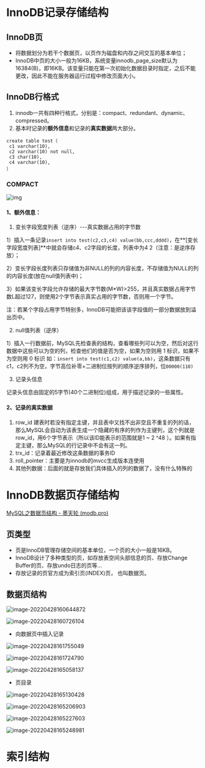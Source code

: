 # InnoDB记录存储结构

## InnoDB页

* 将数据划分为若干个数据页，以页作为磁盘和内存之间交互的基本单位；
* InnoDB中页的大小一般为16KB，系统变量innodb_page_size默认为16384(B)，即16KB。该变量只能在第一次初始化数据目录时指定，之后不能更改，因此不能在服务器运行过程中修改页面大小。

## InnoDB行格式

1. innodb一共有四种行格式，分别是：compact、redundant、dynamic、compressed。
2. 基本时记录的**额外信息**和记录的**真实数据**两大部分。

```mysql
create table test（
 c1 varchar(10),
 c2 varchar(10) not null,
 c3 char(10),
 c4 varchar(10),
）
```

### COMPACT

![img](https://img-blog.csdnimg.cn/e3759df095c84715bfcb8f7a607833a0.png)

#### 1、额外信息：

1. 变长字段宽度列表（逆序）---真实数据占用的字节数

​	1）插入一条记录`insert into test(c2,c3,c4) value(bb,ccc,dddd)`，在**[变长字段宽度列表]**中就会存储c4、c2字段的长度，列表中为4 2（注意：是逆序存放）；

​	2）变长字段长度列表只存储值为非NULL的列的内容长度，不存储值为NULL的列的内容长度(放在null值列表中)；

​	3）如果该变长字段允许存储的最大字节数(M*W)>255，并且真实数据占用字节数L超过127，则使用2个字节表示真实占用的字节数，否则用一个字节。

​	注：若某个字段占用字节特别多，InnoDB可能把该该字段值的一部分数据放到溢出页中。

2. null值列表（逆序）

​	1）插入一行数据前，MySQL先检查表的结构，查看哪些列可以为空，然后对这行数据中这些可以为空的列，检查他们的值是否为空，如果为空则用 1 标识，如果不为空则用 0 标识
​	如：`insert into test(c1,c2) value(a,bb)`，这条数据只有c1，c2列不为空，字节高位补零+二进制位按列的顺序逆序排列，位`00000(110)`

3. 记录头信息

​	记录头信息由固定的5字节(40个二进制位)组成，用于描述记录的一些属性。

#### 2、记录的真实数据

1. row_id
   建表时若没有指定主键，并且表中又找不出非空且不重复的列的话，那么MySQL会自动为该表生成一个隐藏的有序的列作为主键列，这个列就是row_id，用6个字节表示（所以该ID能表示的范围就是1 ~ 2 ^48 ）。如果有指定主键，那么MySQL的行记录中不会有这一列。
2. trx_id：记录着最近修改这条数据的事务ID
3. roll_pointer：主要是为innodb的mvcc生成版本连使用
4. 其他列数据：后面的就是存放我们具体插入的列的数据了，没有什么特殊的

# InnoDB数据页存储结构

[MySQL之数据页结构 - 墨天轮 (modb.pro)](https://www.modb.pro/db/139052)

## 页类型

* 页是InnoDB管理存储空间的基本单位，一个页的大小一般是16KB。
* InnoDB设计了多种类型的页，如存放表空间头部信息的页、存放Change Buffer的页、存放undo日志的页等...
* 存放记录的页官方成为索引页(INDEX)页， 也叫数据页。

## 数据页结构

![image-20220428160644872](C:\Users\ctt\AppData\Roaming\Typora\typora-user-images\image-20220428160644872.png)

![image-20220428160726104](C:\Users\ctt\AppData\Roaming\Typora\typora-user-images\image-20220428160726104.png)

* 向数据页中插入记录

![image-20220428161755049](C:\Users\ctt\AppData\Roaming\Typora\typora-user-images\image-20220428161755049.png)

![image-20220428161724790](C:\Users\ctt\AppData\Roaming\Typora\typora-user-images\image-20220428161724790.png)

![image-20220428165058137](C:\Users\ctt\AppData\Roaming\Typora\typora-user-images\image-20220428165058137.png)

* 页目录

![image-20220428165130428](C:\Users\ctt\AppData\Roaming\Typora\typora-user-images\image-20220428165130428.png)

![image-20220428165206903](C:\Users\ctt\AppData\Roaming\Typora\typora-user-images\image-20220428165206903.png)

![image-20220428165227603](C:\Users\ctt\AppData\Roaming\Typora\typora-user-images\image-20220428165227603.png)

![image-20220428165248981](C:\Users\ctt\AppData\Roaming\Typora\typora-user-images\image-20220428165248981.png)

# 索引结构

